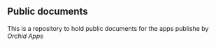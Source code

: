 ## Public documents
This is a repository to hold public documents for the apps publishe by *Orchid Apps*
